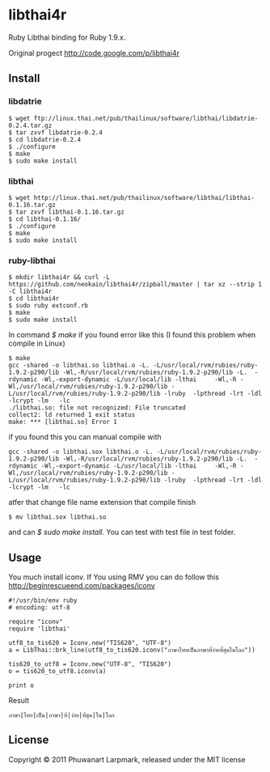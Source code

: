# libthai4r

Ruby Libthai binding for Ruby 1.9.x.

Original progect http://code.google.com/p/libthai4r

## Install

### libdatrie

	$ wget ftp://linux.thai.net/pub/thailinux/software/libthai/libdatrie-0.2.4.tar.gz
	$ tar zxvf libdatrie-0.2.4
	$ cd libdatrie-0.2.4
	$ ./configure
	$ make
	$ sudo make install

### libthai

	$ wget http://linux.thai.net/pub/thailinux/software/libthai/libthai-0.1.16.tar.gz
	$ tar zxvf libthai-0.1.16.tar.gz 
	$ cd libthai-0.1.16/
	$ ./configure 
	$ make
	$ sudo make install

### ruby-libthai

	$ mkdir libthai4r && curl -L https://github.com/neokain/libthai4r/zipball/master | tar xz --strip 1 -C libthai4r
	$ cd libthai4r
	$ sudo ruby extconf.rb
	$ make
	$ sudo make install

In command *$ make* if you found error like this (I found this problem when compile in Linux)

	$ make
	gcc -shared -o libthai.so libthai.o -L. -L/usr/local/rvm/rubies/ruby-1.9.2-p290/lib -Wl,-R/usr/local/rvm/rubies/ruby-1.9.2-p290/lib -L.  -rdynamic -Wl,-export-dynamic -L/usr/local/lib -lthai     -Wl,-R -Wl,/usr/local/rvm/rubies/ruby-1.9.2-p290/lib -L/usr/local/rvm/rubies/ruby-1.9.2-p290/lib -lruby  -lpthread -lrt -ldl -lcrypt -lm   -lc
	./libthai.so: file not recognized: File truncated
	collect2: ld returned 1 exit status
	make: *** [libthai.so] Error 1

if you found this you can manual compile with

	gcc -shared -o libthai.sox libthai.o -L. -L/usr/local/rvm/rubies/ruby-1.9.2-p290/lib -Wl,-R/usr/local/rvm/rubies/ruby-1.9.2-p290/lib -L.  -rdynamic -Wl,-export-dynamic -L/usr/local/lib -lthai     -Wl,-R -Wl,/usr/local/rvm/rubies/ruby-1.9.2-p290/lib -L/usr/local/rvm/rubies/ruby-1.9.2-p290/lib -lruby  -lpthread -lrt -ldl -lcrypt -lm   -lc

atfer that change file name extension that compile finish

	$ mv libthai.sox libthai.so

and can *$ sudo make install*. You can test with test file in test folder.

## Usage

You much install iconv. If You using RMV you can do follow this http://beginrescueend.com/packages/iconv

	#!/usr/bin/env ruby
	# encoding: utf-8

	require "iconv"
	require 'libthai'

	utf8_to_tis620 = Iconv.new("TIS620", "UTF-8")
	a = LibThai::brk_line(utf8_to_tis620.iconv("ภาษาไทยเป็นภาษาที่ง่ายที่สุดในโลก"))

	tis620_to_utf8 = Iconv.new("UTF-8", "TIS620")
	o = tis620_to_utf8.iconv(a)

	print o

Result

	ภาษา|ไทย|เป็น|ภาษา|ที่|ง่าย|ที่สุด|ใน|โลก

## License

Copyright © 2011 Phuwanart Larpmark, released under the MIT license